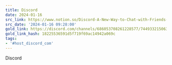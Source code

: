 ```yaml
---
title: Discord
date: 2024-01-16
src_link: https://www.notion.so/Discord-A-New-Way-to-Chat-with-Friends-Communities-558cafb48ebe4717900c9d3907becddf
src_date: '2024-01-16 09:28:00'
gold_link: https://discord.com/channels/686053708261228577/744933215063638183/1196481592827318364
gold_link_hash: 18225536591d5f719f69ac14942a069c
tags:
- '#host_discord_com'
---
```




 





 


 
Discord